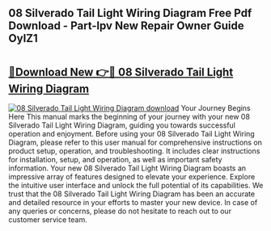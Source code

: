 ## 08 Silverado Tail Light Wiring Diagram Free Pdf Download - Part-lpv New Repair Owner Guide OyIZ1

# <h2><a href="http://dfj99fy.blite.top/?on=08+Silverado+Tail+Light+Wiring+Diagram">🔗Download New 👉🔴 08 Silverado Tail Light Wiring Diagram</a></h2>

[![08 Silverado Tail Light Wiring Diagram download](https://i.imgur.com/lujVjoI.png)](http://dfj99fy.blite.top/?on=08+Silverado+Tail+Light+Wiring+Diagram)
Your Journey Begins Here This manual marks the beginning of your journey with your new 08 Silverado Tail Light Wiring Diagram, guiding you towards successful operation and enjoyment. Before using your 08 Silverado Tail Light Wiring Diagram, please refer to this user manual for comprehensive instructions on product setup, operation, and troubleshooting. It includes clear instructions for installation, setup, and operation, as well as important safety information. Your new 08 Silverado Tail Light Wiring Diagram boasts an impressive array of features designed to elevate your experience. Explore the intuitive user interface and unlock the full potential of its capabilities. We trust that the 08 Silverado Tail Light Wiring Diagram has been an accurate and detailed resource in your efforts to master your new device. In case of any queries or concerns, please do not hesitate to reach out to our customer service team.
